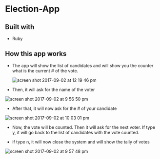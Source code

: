 # Election-App

## Built with
  - Ruby

## How this app works

 - The app will show the list of candidates and will show you the counter what is the current # of the vote.
 
   ![screen shot 2017-09-02 at 12 19 46 pm](https://user-images.githubusercontent.com/26729817/29992924-07f0abe0-8fda-11e7-9b0b-a243501115a7.png)
 
 - Then, it will ask for the name of the voter
 
![screen shot 2017-09-02 at 9 56 50 pm](https://user-images.githubusercontent.com/26729817/29996049-dec871e4-9029-11e7-82b4-cbc1cbf09c82.png)
 
 - After that, it will now ask for the # of your candidate

![screen shot 2017-09-02 at 10 03 01 pm](https://user-images.githubusercontent.com/26729817/29996091-ad09b2de-902a-11e7-9a39-6472de73f1a0.png)

 
 - Now, the vote will be counted. Then it will ask for the next voter. If type y, it will go back to the list of candidates with the vote counted.
 


 
 
 - if type n, it will now close the system and will show the tally of votes
 
![screen shot 2017-09-02 at 9 57 48 pm](https://user-images.githubusercontent.com/26729817/29996056-f1e941fe-9029-11e7-84bb-5c771cc584cf.png)

 
